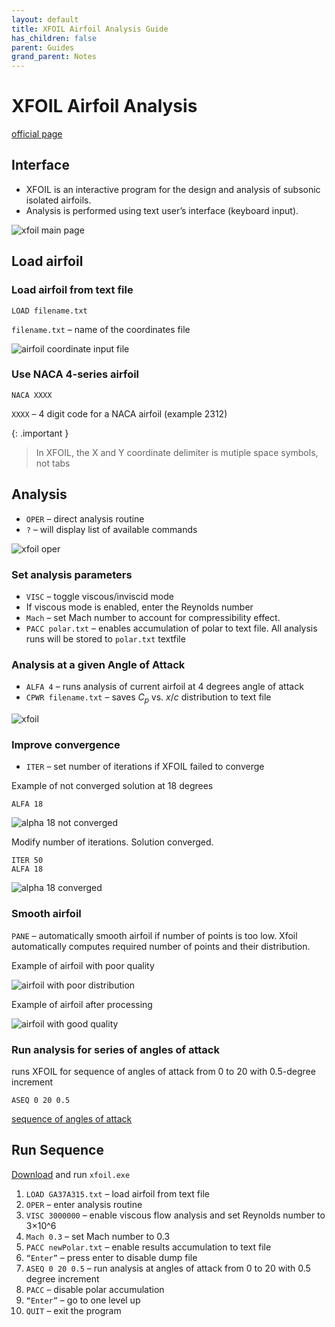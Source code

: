 ```yaml
---
layout: default
title: XFOIL Airfoil Analysis Guide
has_children: false
parent: Guides
grand_parent: Notes
---
```


# XFOIL Airfoil Analysis

[official page](http://web.mit.edu/drela/Public/web/xfoil/)

## Interface

- XFOIL is an interactive program for the design and analysis of
  subsonic isolated airfoils.
- Analysis is performed using text user’s interface (keyboard input).

![xfoil main page](xfoil-1.png)

## Load airfoil

### Load airfoil from text file

```text
LOAD filename.txt
```

`filename.txt` – name of the coordinates file

![airfoil coordinate input file](airfoil-coordinates.png)

### Use NACA 4-series airfoil

```text
NACA XXXX
```

`XXXX` – 4 digit code for a NACA airfoil (example 2312)

{: .important }
> In XFOIL, the X and Y coordinate delimiter is mutiple space symbols, not tabs

## Analysis

- `OPER` – direct analysis routine
- `?` – will display list of available commands

![xfoil oper](xfoil-2.png)

### Set analysis parameters

- `VISC` – toggle viscous/inviscid mode
- If viscous mode is enabled, enter the Reynolds number
- `Mach` – set Mach number to account for compressibility effect.
- `PACC polar.txt` – enables accumulation of polar to text file. 
  All analysis runs will be stored to `polar.txt` textfile

### Analysis at a given Angle of Attack

- `ALFA 4` – runs analysis of current airfoil at 4 degrees angle of attack
- `CPWR filename.txt` – saves $C_p$ vs. $x/c$ distribution to text file

![xfoil](xfoil-3.png)

### Improve convergence

- `ITER` – set number of iterations if XFOIL failed to converge

Example of not converged solution at 18 degrees

```text
ALFA 18
```

![alpha 18 not converged](xfoil-4.png)

Modify number of iterations. Solution converged.

```text
ITER 50
ALFA 18
```

![alpha 18 converged](xfoil-5.png)

### Smooth airfoil

`PANE` – automatically smooth airfoil if number of points is too low.
Xfoil automatically computes required number of points and their
distribution.

Example of airfoil with poor quality

![airfoil with poor distribution](xfoil-6.png)

Example of airfoil after processing

![airfoil with good quality](xfoil-7.png)

### Run analysis for series of angles of attack

runs XFOIL for sequence of angles of attack from 0 to 20 with 0.5-degree
increment

```text
ASEQ 0 20 0.5
```

[sequence of angles of attack](xfoil-8.png)

## Run Sequence

[Download](http://web.mit.edu/drela/Public/web/xfoil/) and run `xfoil.exe`

1. `LOAD GA37A315.txt` – load airfoil from text file
2. `OPER` – enter analysis routine
3. `VISC 3000000` – enable viscous flow analysis and set Reynolds number to 3×10^6
4. `Mach 0.3` – set Mach number to 0.3
5. `PACC newPolar.txt` – enable results accumulation to text file
6. `“Enter”` – press enter to disable dump file
7. `ASEQ 0 20 0.5` – run analysis at angles of attack from 0 to 20 with
   0.5 degree increment
8. `PACC` – disable polar accumulation
9. `“Enter”` – go to one level up
10. `QUIT` – exit the program

